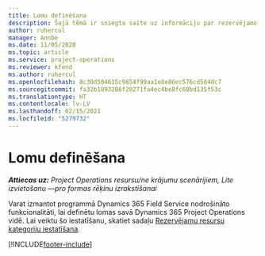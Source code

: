 ```yaml
---
title: Lomu definēšana
description: Šajā tēmā ir sniegta saite uz informāciju par rezervējamo resursu kategoriju iestatīšanu.
author: ruhercul
manager: Annbe
ms.date: 11/05/2020
ms.topic: article
ms.service: project-operations
ms.reviewer: kfend
ms.author: ruhercul
ms.openlocfilehash: 8c30d504615c9854f99aa1e8e86ec576cd584dc7
ms.sourcegitcommit: fa32b1893286f20271fa4ec4be8fc68bd135f53c
ms.translationtype: HT
ms.contentlocale: lv-LV
ms.lasthandoff: 02/15/2021
ms.locfileid: "5279732"
---
```

# <a name="define-roles"></a>Lomu definēšana

_**Attiecas uz:** Project Operations resursu/ne krājumu scenārijiem, Lite izvietošanu —pro formas rēķinu izrakstīšanai_

Varat izmantot programmā Dynamics 365 Field Service nodrošināto funkcionalitāti, lai definētu lomas savā Dynamics 365 Project Operations vidē. Lai veiktu šo iestatīšanu, skatiet sadaļu [Rezervējamu resursu kategoriju iestatīšana](https://docs.microsoft.com/dynamics365/field-service/set-up-bookable-resource-categories).


[!INCLUDE[footer-include](../includes/footer-banner.md)]